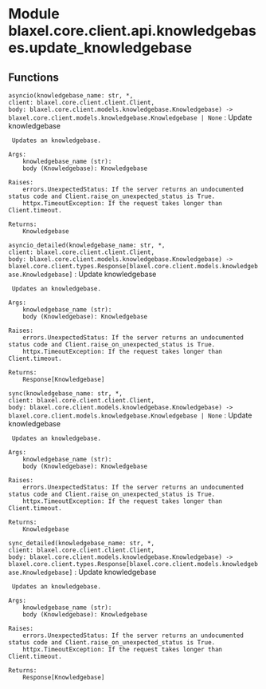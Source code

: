 Module blaxel.core.client.api.knowledgebases.update_knowledgebase
=================================================================

Functions
---------

`asyncio(knowledgebase_name: str, *, client: blaxel.core.client.client.Client, body: blaxel.core.client.models.knowledgebase.Knowledgebase) ‑> blaxel.core.client.models.knowledgebase.Knowledgebase | None`
:   Update knowledgebase
    
     Updates an knowledgebase.
    
    Args:
        knowledgebase_name (str):
        body (Knowledgebase): Knowledgebase
    
    Raises:
        errors.UnexpectedStatus: If the server returns an undocumented status code and Client.raise_on_unexpected_status is True.
        httpx.TimeoutException: If the request takes longer than Client.timeout.
    
    Returns:
        Knowledgebase

`asyncio_detailed(knowledgebase_name: str, *, client: blaxel.core.client.client.Client, body: blaxel.core.client.models.knowledgebase.Knowledgebase) ‑> blaxel.core.client.types.Response[blaxel.core.client.models.knowledgebase.Knowledgebase]`
:   Update knowledgebase
    
     Updates an knowledgebase.
    
    Args:
        knowledgebase_name (str):
        body (Knowledgebase): Knowledgebase
    
    Raises:
        errors.UnexpectedStatus: If the server returns an undocumented status code and Client.raise_on_unexpected_status is True.
        httpx.TimeoutException: If the request takes longer than Client.timeout.
    
    Returns:
        Response[Knowledgebase]

`sync(knowledgebase_name: str, *, client: blaxel.core.client.client.Client, body: blaxel.core.client.models.knowledgebase.Knowledgebase) ‑> blaxel.core.client.models.knowledgebase.Knowledgebase | None`
:   Update knowledgebase
    
     Updates an knowledgebase.
    
    Args:
        knowledgebase_name (str):
        body (Knowledgebase): Knowledgebase
    
    Raises:
        errors.UnexpectedStatus: If the server returns an undocumented status code and Client.raise_on_unexpected_status is True.
        httpx.TimeoutException: If the request takes longer than Client.timeout.
    
    Returns:
        Knowledgebase

`sync_detailed(knowledgebase_name: str, *, client: blaxel.core.client.client.Client, body: blaxel.core.client.models.knowledgebase.Knowledgebase) ‑> blaxel.core.client.types.Response[blaxel.core.client.models.knowledgebase.Knowledgebase]`
:   Update knowledgebase
    
     Updates an knowledgebase.
    
    Args:
        knowledgebase_name (str):
        body (Knowledgebase): Knowledgebase
    
    Raises:
        errors.UnexpectedStatus: If the server returns an undocumented status code and Client.raise_on_unexpected_status is True.
        httpx.TimeoutException: If the request takes longer than Client.timeout.
    
    Returns:
        Response[Knowledgebase]